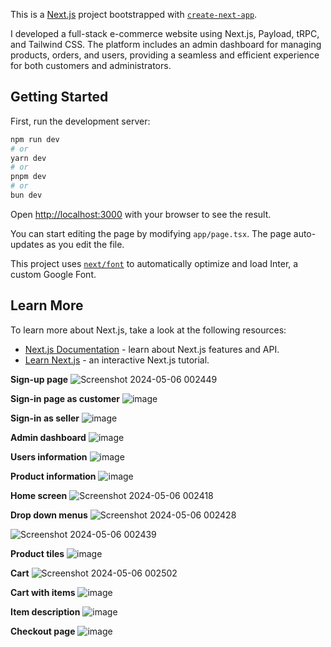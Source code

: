 This is a [Next.js](https://nextjs.org/) project bootstrapped with [`create-next-app`](https://github.com/vercel/next.js/tree/canary/packages/create-next-app).

I developed a full-stack e-commerce website using Next.js, Payload, tRPC, and Tailwind CSS. The platform includes an admin dashboard for managing products, orders, and users, providing a seamless and efficient experience for both customers and administrators.
## Getting Started

First, run the development server:

```bash
npm run dev
# or
yarn dev
# or
pnpm dev
# or
bun dev
```

Open [http://localhost:3000](http://localhost:3000) with your browser to see the result.

You can start editing the page by modifying `app/page.tsx`. The page auto-updates as you edit the file.

This project uses [`next/font`](https://nextjs.org/docs/basic-features/font-optimization) to automatically optimize and load Inter, a custom Google Font.

## Learn More

To learn more about Next.js, take a look at the following resources:

- [Next.js Documentation](https://nextjs.org/docs) - learn about Next.js features and API.
- [Learn Next.js](https://nextjs.org/learn) - an interactive Next.js tutorial.


**Sign-up page**
![Screenshot 2024-05-06 002449](https://github.com/harshsrivastava05/e-commerce/assets/130855160/03400c38-5b3e-4c6c-ae9b-ac5d8aadf204)

**Sign-in page as customer**
![image](https://github.com/user-attachments/assets/4bc9bc3d-73a0-4b34-a69e-04d3e66a8481)

**Sign-in as seller**
![image](https://github.com/user-attachments/assets/6156ae69-ff8c-4c14-b205-0e312208115b)

**Admin dashboard**
![image](https://github.com/user-attachments/assets/354151a6-b5a6-4415-8221-b67bcd37d59f)

**Users information**
![image](https://github.com/user-attachments/assets/35442405-074d-44a8-9c0e-e9415acb15c0)

**Product information**
![image](https://github.com/user-attachments/assets/5d5b289b-9b88-4d85-8467-e9b16425c397)

**Home screen**
![Screenshot 2024-05-06 002418](https://github.com/harshsrivastava05/e-commerce/assets/130855160/e8d2bc7b-db34-480f-b4dd-1ea038516faa)

**Drop down menus**
![Screenshot 2024-05-06 002428](https://github.com/harshsrivastava05/e-commerce/assets/130855160/bc22dda0-b841-467a-8ff4-95710e32c146)

![Screenshot 2024-05-06 002439](https://github.com/harshsrivastava05/e-commerce/assets/130855160/c62f8af9-d092-4039-be33-cb3e2309984c)

**Product tiles**
![image](https://github.com/user-attachments/assets/a4fa71d8-1e0e-4168-9887-1ef7c20055a4)

**Cart**
![Screenshot 2024-05-06 002502](https://github.com/harshsrivastava05/e-commerce/assets/130855160/c69ed127-a5de-4dac-b5e8-ec9ae0465d6a)

**Cart with items**
![image](https://github.com/user-attachments/assets/52c58a44-40d0-4f40-b5f8-e10b9b4526f9)

**Item description**
![image](https://github.com/user-attachments/assets/2236697b-8861-458f-84ae-d4b33c25abba)

**Checkout page**
![image](https://github.com/user-attachments/assets/20bd3660-8de9-47b1-9946-dc593f12ff7a)



